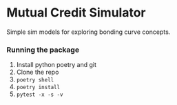 # Mutual Credit Simulator
Simple sim models for exploring bonding curve concepts.

### Running the package
1. Install python poetry and git
2. Clone the repo
3. `poetry shell`
4. `poetry install`
5. `pytest -x -s -v`
